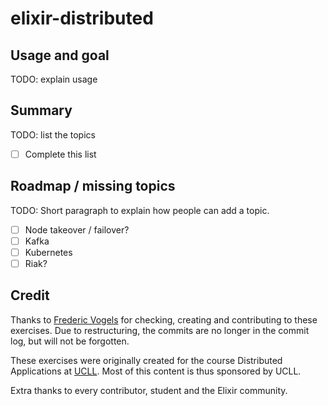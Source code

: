 # elixir-distributed

## Usage and goal

TODO: explain usage

## Summary

TODO: list the topics

- [ ] Complete this list

## Roadmap / missing topics

TODO: Short paragraph to explain how people can add a topic.

- [ ] Node takeover / failover?
- [ ] Kafka
- [ ] Kubernetes
- [ ] Riak?

## Credit

Thanks to [Frederic Vogels](https://github.com/fvogels) for checking, creating and contributing to these exercises. Due to restructuring, the commits are no longer in the commit log, but will not be forgotten.

These exercises were originally created for the course Distributed Applications at [UCLL](https://www.ucll.be/). Most of this content is thus sponsored by UCLL.

Extra thanks to every contributor, student and the Elixir community.
